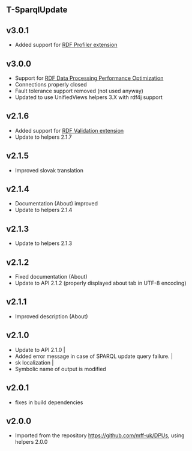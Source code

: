 T-SparqlUpdate
----------

v3.0.1
---
* Added support for [RDF Profiler extension](https://grips.semantic-web.at/display/UDDOC/RDF+Profiler)

v3.0.0
---
* Support for [RDF Data Processing Performance Optimization](https://grips.semantic-web.at/display/UDDOC/RDF+Data+Processing+Performance+Optimization)
* Connections properly closed
* Fault tolerance support removed (not used anyway)
* Updated to use UnifiedViews helpers 3.X with rdf4j support

v2.1.6
---
* Added support for [RDF Validation extension](https://grips.semantic-web.at/display/UDDOC/RDF+Validation)
* Update to helpers 2.1.7

v2.1.5
---
* Improved slovak translation

v2.1.4
---
* Documentation (About) improved
* Update to helpers 2.1.4

v2.1.3
---
* Update to helpers 2.1.3

v2.1.2
---
* Fixed documentation (About)
* Update to API 2.1.2 (properly displayed about tab in UTF-8 encoding)

v2.1.1
---
* Improved description (About)

v2.1.0
---
* Update to API 2.1.0        |
* Added error message in case of SPARQL update query failure. |
* sk localization |
* Symbolic name of output is modified

v2.0.1
---
* fixes in build dependencies

v2.0.0
---
* Imported from the repository https://github.com/mff-uk/DPUs, using helpers 2.0.0
